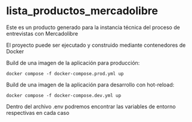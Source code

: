 # lista_productos_mercadolibre
Este es un producto generado para la instancia técnica del proceso de entrevistas con Mercadolibre

El proyecto puede ser ejecutado y construido mediante contenedores de Docker

Build de una imagen de la aplicación para producción:

    docker compose -f docker-compose.prod.yml up

Build de una imagen de la aplicación para desarrollo con hot-reload:

    docker compose -f docker-compose.dev.yml up

Dentro del archivo .env podremos encontrar las variables de entorno respectivas en cada caso

